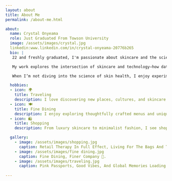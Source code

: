 ```yaml
---
layout: about
title: About Me
permalink: /about-me.html

about:
  name: Crystal Onyeama
  role: Just Graduated From Towson University
  image: /assets/images/crystal.jpg
  linkedin:www.linkedin.com/in/crystal-onyeama-20776b265
  bio: |
   22 and freshly graduated, I'm passionate about skincare and the science behind it. Exploring how beauty and innovation blend to create confident, glowing skin!

   My work explores the intersection of skincare and technology—how data-driven tools, smart devices, and digital platforms can empower people to better understand and care for their skin.

   When I’m not diving into the science of skin health, I enjoy experimenting with new formulations, learning about cosmetic chemistry, and staying up to date with the latest beauty tech innovations.

  hobbies:
  - icon: 🌍
    title: Traveling
    description: I love discovering new places, cultures, and skincare routines from around the world—each trip inspires me in unexpected ways.
  - icon: 🍽️
    title: Fine Dining
    description: I enjoy exploring thoughtfully crafted menus and unique flavor pairings—it's where creativity and experience come together beautifully.
  - icon: 🛍️
    title: Shopping
    description: From luxury skincare to minimalist fashion, I see shopping as a way to curate my personal style and stay in tune with beauty trends.

  gallery:
    - image: /assets/images/shopping.jpg
      caption: Retail Therapy In Full Effect, Living For The Bags And The Vibes ✨.
    - image: /assets/images/fine dining.jpg
      caption: Fine Dining, Finer Company 🥂.
    - image: /assets/images/traveling.jpg
      caption: Pink Passports, Good Vibes, And Global Memories Loading ✈️.
    
---
```

